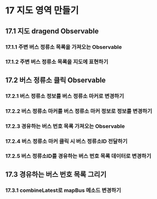 # 17 지도 영역 만들기

## 17.1 지도 dragend Observable

### 17.1.1 주변 버스 정류소 목록을 가져오는 Observable

### 17.1.2 주변 버스 정류소 목록을 지도에 표현하기

## 17.2 버스 정류소 클릭 Observable

### 17.2.1 버스 정류소 정보를 버스 정류소 마커로 변경하기

### 17.2.2 버스 정류소 마커를 버스 정류소 마커 정보로 정보를 변경하기

### 17.2.3 경유하는 버스 번호 목록 가져오는 Observable

### 17.2.4 버스 정류소 마커 클릭 시 버스 정류소ID 전달하기

### 17.2.5 버스 정류소ID를 경유하는 버스 번호 목록 데이터로 변경하기

## 17.3 경유하는 버스 번호 목록 그리기

### 17.3.1 combineLatest로 mapBus 메소드 변경하기
